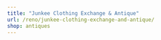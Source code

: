 ```yaml
---
title: "Junkee Clothing Exchange & Antique"
url: /reno/junkee-clothing-exchange-and-antique/
shop: antiques
---
```

